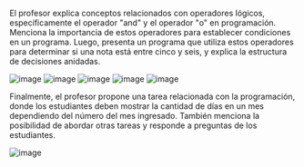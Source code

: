 El profesor explica conceptos relacionados con operadores lógicos, específicamente el operador "and" y el operador "o" en programación. Menciona la importancia de estos operadores para establecer condiciones en un programa. Luego, presenta un programa que utiliza estos operadores para determinar si una nota está entre cinco y seis, y explica la estructura de decisiones anidadas.

![image](https://github.com/rolando1803/Java1/assets/55965131/9701aaee-8bd8-4ad2-adc9-a945dc450e8e)
![image](https://github.com/rolando1803/Java1/assets/55965131/a6124e11-69a4-4faf-a09a-f586ec5fbd10)
![image](https://github.com/rolando1803/Java1/assets/55965131/22d53ac9-aa54-4776-b411-c8980a4255b2)
![image](https://github.com/rolando1803/Java1/assets/55965131/6e481c4e-7e58-4fe3-b9cd-594ca7ab2e5e)
![image](https://github.com/rolando1803/Java1/assets/55965131/667c2223-22e7-45d0-8751-6955130d391b)

Finalmente, el profesor propone una tarea relacionada con la programación, donde los estudiantes deben mostrar la cantidad de días en un mes dependiendo del número del mes ingresado. También menciona la posibilidad de abordar otras tareas y responde a preguntas de los estudiantes.

![image](https://github.com/rolando1803/Java1/assets/55965131/89e8302a-9bc9-4c75-af94-a43e548630d8)
